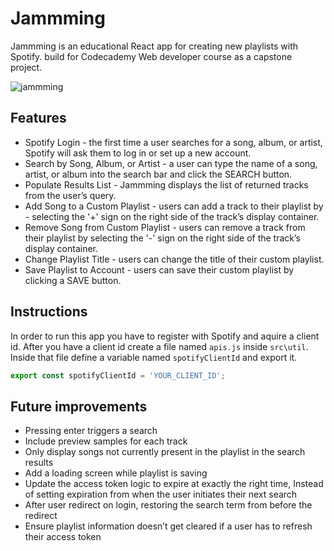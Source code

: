 # Jammming
Jammming is an educational React app for creating new playlists with Spotify.
build for Codecademy Web developer course as a capstone project.

![jammming](https://user-images.githubusercontent.com/19874536/87538481-f4125600-c6a4-11ea-9b10-9d50755b80e6.jpg)

## Features
- Spotify Login - the first time a user searches for a song, album, or artist, Spotify will ask them to log in or set up a new account.
- Search by Song, Album, or Artist - a user can type the name of a song, artist, or album into the search bar and click the SEARCH button.
- Populate Results List - Jammming displays the list of returned tracks from the user’s query.
- Add Song to a Custom Playlist - users can add a track to their playlist by - selecting the '+' sign on the right side of the track’s display container.
- Remove Song from Custom Playlist - users can remove a track from their playlist by selecting the '-' sign on the right side of the track’s display container.
- Change Playlist Title - users can change the title of their custom playlist.
- Save Playlist to Account - users can save their custom playlist by clicking a SAVE button.

## Instructions
In order to run this app you have to register with Spotify and aquire a client id. After you have a client id create a file named `apis.js` inside `src\util`. Inside that file define a variable named `spotifyClientId` and export it. 
```javascript
export const spotifyClientId = 'YOUR_CLIENT_ID';
```
 

## Future improvements
- Pressing enter triggers a search
- Include preview samples for each track
- Only display songs not currently present in the playlist in the search results
- Add a loading screen while playlist is saving
- Update the access token logic to expire at exactly the right time, Instead of setting expiration from when the user initiates their next search
- After user redirect on login, restoring the search term from before the redirect
- Ensure playlist information doesn’t get cleared if a user has to refresh their access token
